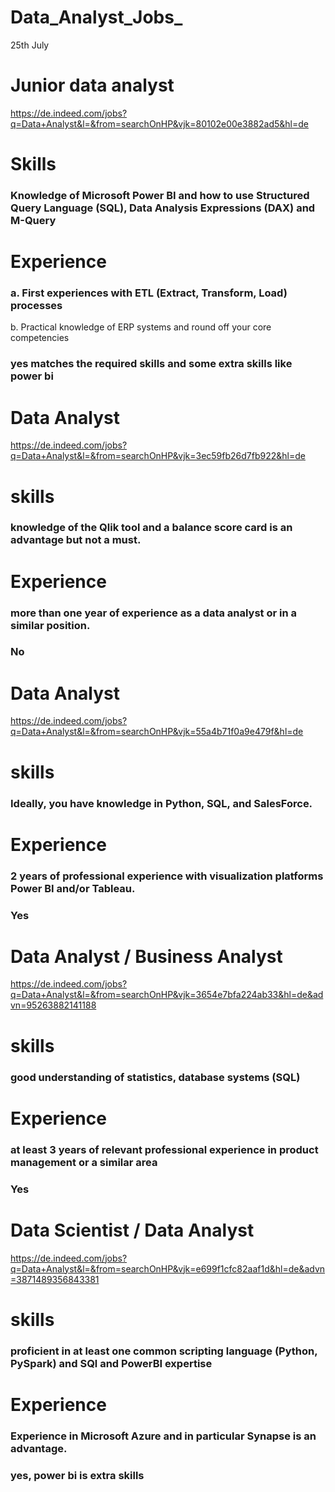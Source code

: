 # Data_Analyst_Jobs_
25th July 
# Junior data analyst 
https://de.indeed.com/jobs?q=Data+Analyst&l=&from=searchOnHP&vjk=80102e00e3882ad5&hl=de
# Skills
### Knowledge of Microsoft Power BI and how to use Structured Query Language (SQL), Data Analysis Expressions (DAX) and M-Query
# Experience
### a. First experiences with ETL (Extract, Transform, Load) processes
b. Practical knowledge of ERP systems and round off your core competencies
### yes matches the required skills and some extra skills like power bi 

# Data Analyst
https://de.indeed.com/jobs?q=Data+Analyst&l=&from=searchOnHP&vjk=3ec59fb26d7fb922&hl=de
# skills
### knowledge of the Qlik tool and a balance score card is an advantage but not a must.
# Experience
### more than one year of experience as a data analyst or in a similar position.
### No

# Data Analyst
https://de.indeed.com/jobs?q=Data+Analyst&l=&from=searchOnHP&vjk=55a4b71f0a9e479f&hl=de
# skills
### Ideally, you have knowledge in Python, SQL, and SalesForce.
# Experience
### 2 years of professional experience with visualization platforms Power BI and/or Tableau.
### Yes

# Data Analyst / Business Analyst
https://de.indeed.com/jobs?q=Data+Analyst&l=&from=searchOnHP&vjk=3654e7bfa224ab33&hl=de&advn=95263882141188
# skills
### good understanding of statistics, database systems (SQL) 
# Experience
### at least 3 years of relevant professional experience in product management or a similar area
### Yes

# Data Scientist / Data Analyst
https://de.indeed.com/jobs?q=Data+Analyst&l=&from=searchOnHP&vjk=e699f1cfc82aaf1d&hl=de&advn=3871489356843381
# skills
### proficient in at least one common scripting language (Python, PySpark) and SQl and PowerBI expertise
# Experience
### Experience in Microsoft Azure and in particular Synapse is an advantage.
### yes, power bi is extra skills
